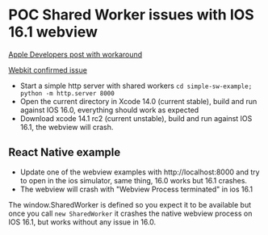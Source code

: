 # POC Shared Worker issues with IOS 16.1 webview

[Apple Developers post with workaround](https://developer.apple.com/forums/thread/718757)

[Webkit confirmed issue](https://github.com/WebKit/WebKit/pull/5872)

- Start a simple http server with shared workers `cd simple-sw-example; python -m http.server 8000`
- Open the current directory in Xcode 14.0 (current stable), build and run against IOS 16.0, everything should work as expected
- Download xcode 14.1 rc2 (current unstable), build and run against IOS 16.1, the webview will crash.

## React Native example

- Update one of the webview examples with http://localhost:8000 and try to open in the ios simulator, same thing, 16.0 works but 16.1 crashes.
- The webview will crash with "Webview Process terminated" in ios 16.1


The window.SharedWorker is defined so you expect it to be available but once you call `new SharedWorker` it crashes the native webview process on IOS 16.1, but works without any issue in 16.0.

